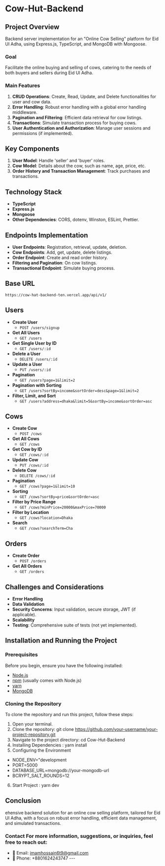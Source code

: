 

# Cow-Hut-Backend

## Project Overview
Backend server implementation for an "Online Cow Selling" platform for Eid Ul Adha, using Express.js, TypeScript, and MongoDB with Mongoose.

### Goal
Facilitate the online buying and selling of cows, catering to the needs of both buyers and sellers during Eid Ul Adha.

### Main Features
1. **CRUD Operations**: Create, Read, Update, and Delete functionalities for user and cow data.
2. **Error Handling**: Robust error handling with a global error handling middleware.
3. **Pagination and Filtering**: Efficient data retrieval for cow listings.
4. **Transactions**: Simulate transaction process for buying cows.
5. **User Authentication and Authorization**: Manage user sessions and permissions (if implemented).

## Key Components
1. **User Model**: Handle 'seller' and 'buyer' roles.
2. **Cow Model**: Details about the cow, such as name, age, price, etc.
3. **Order History and Transaction Management**: Track purchases and transactions.

## Technology Stack
- **TypeScript**
- **Express.js**
- **Mongoose**
- **Other Dependencies**: CORS, dotenv, Winston, ESLint, Prettier.

## Endpoints Implementation
- **User Endpoints**: Registration, retrieval, update, deletion.
- **Cow Endpoints**: Add, get, update, delete listings.
- **Order Endpoint**: Create and read order history.
- **Filtering and Pagination**: On cow listings.
- **Transactional Endpoint**: Simulate buying process.

## Base URL
`https://cow-hat-backend-ten.vercel.app/api/v1/`

## Users
- **Create User**
  - `POST /users/signup`
- **Get All Users**
  - `GET /users`
- **Get Single User by ID**
  - `GET /users/:id`
- **Delete a User**
  - `DELETE /users/:id`
- **Update a User**
  - `PUT /users/:id`
- **Pagination**
  - `GET /users?page=1&limit=2`
- **Pagination with Sorting**
  - `GET /users?sortBy=income&sortOrder=desc&page=1&limit=2`
- **Filter, Limit, and Sort**
  - `GET /users?address=dhaka&limit=5&sortBy=income&sortOrder=asc`

## Cows
- **Create Cow**
  - `POST /cows`
- **Get All Cows**
  - `GET /cows`
- **Get Cow by ID**
  - `GET /cows/:id`
- **Update Cow**
  - `PUT /cows/:id`
- **Delete Cow**
  - `DELETE /cows/:id`
- **Pagination**
  - `GET /cows?page=1&limit=10`
- **Sorting**
  - `GET /cows?sortBy=price&sortOrder=asc`
- **Filter by Price Range**
  - `GET /cows?minPrice=20000&maxPrice=70000`
- **Filter by Location**
  - `GET /cows?location=Dhaka`
- **Search**
  - `GET /cows?searchTerm=Cha`

## Orders
- **Create Order**
  - `POST /orders`
- **Get All Orders**
  - `GET /orders`


## Challenges and Considerations
- **Error Handling**
- **Data Validation**
- **Security Concerns**: Input validation, secure storage, JWT (if applicable).
- **Scalability**
- **Testing**: Comprehensive suite of tests (not yet implemented).


## Installation and Running the Project

### Prerequisites
Before you begin, ensure you have the following installed:
- [Node.js](https://nodejs.org/)
- [npm](https://www.npmjs.com/) (usually comes with Node.js)
- [yarn](https://classic.yarnpkg.com/en/)
- [MongoDB](https://www.mongodb.com/)

### Cloning the Repository
To clone the repository and run this project, follow these steps:

 1. Open your terminal.
 2. Clone the repository: git clone https://github.com/your-username/your-project-repository.git
 3. Navigate to the project directory: cd Cow-Hut-Backend 
 4. Installing Dependencies : yarn install
 5. Configuring the Environment
 
- NODE_ENV="development
 - PORT=5000 
 - DATABASE_URL=mongodb://your-mongodb-url
 -  BCRYPT_SALT_ROUNDS=12 
 
 6. Start Project : yarn dev
## Conclusion
ehensive backend solution for an online cow selling platform, tailored for Eid Ul Adha, with a focus on robust error handling, efficient data management, and simulated transactions.

### Contact For more information, suggestions, or inquiries, feel free to reach out: 
- 📧 Email: [imamhossain6t9@gmail.com](mailto:imamhossain6t9@gmail.com)
 - 📱 Phone: +8801624243747 ---





